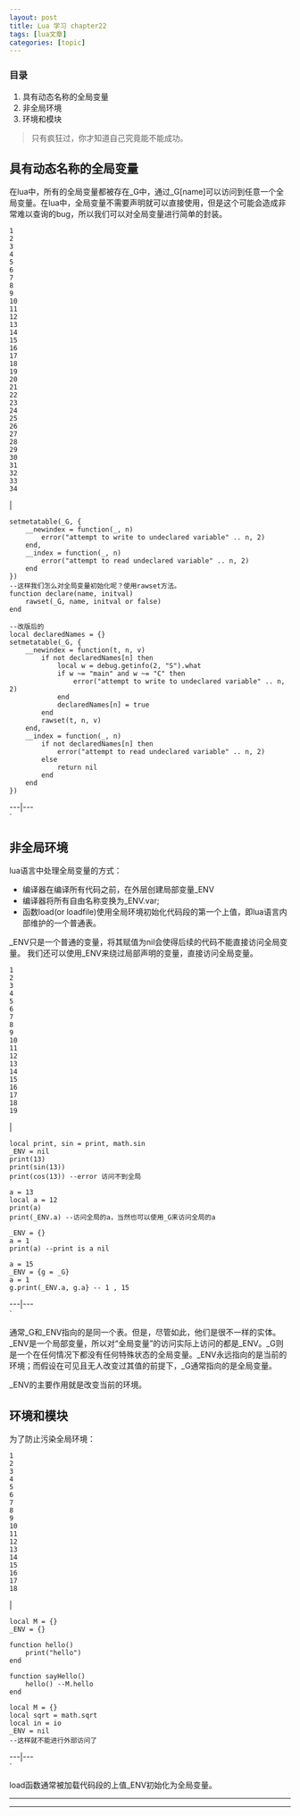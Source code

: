 ```yaml
---
layout: post
title: Lua 学习 chapter22  
tags: [lua文章]
categories: [topic]
---
```

### 目录

  1. 具有动态名称的全局变量
  2. 非全局环境
  3. 环境和模块

> 只有疯狂过，你才知道自己究竟能不能成功。

## 具有动态名称的全局变量

在lua中，所有的全局变量都被存在_G中，通过_G[name]可以访问到任意一个全局变量。在lua中，全局变量不需要声明就可以直接使用，但是这个可能会造成非常难以查询的bug，所以我们可以对全局变量进行简单的封装。

    
    
    1
    2
    3
    4
    5
    6
    7
    8
    9
    10
    11
    12
    13
    14
    15
    16
    17
    18
    19
    20
    21
    22
    23
    24
    25
    26
    27
    28
    29
    30
    31
    32
    33
    34
    

|

    
    
    setmetatable(_G, {
        __newindex = function(_, n)
            error("attempt to write to undeclared variable" .. n, 2)
        end,
        __index = function(_, n)
            error("attempt to read undeclared variable" .. n, 2)
        end
    })
    --这样我们怎么对全局变量初始化呢？使用rawset方法。
    function declare(name, initval)
        rawset(_G, name, initval or false)
    end
    
    --改版后的
    local declaredNames = {}
    setmetatable(_G, {
        __newindex = function(t, n, v)
            if not declaredNames[n] then
                local w = debug.getinfo(2, "S").what
                if w ~= "main" and w ~= "C" then
                    error("attempt to write to undeclared variable" .. n, 2)
                end
                declaredNames[n] = true
            end
            rawset(t, n, v)
        end,
        __index = function(_, n)
            if not declaredNames[n] then
                error("attempt to read undeclared variable" .. n, 2)
            else
                return nil
            end
        end
    })
      
  
---|---  
`

## 非全局环境

lua语言中处理全局变量的方式：

  * 编译器在编译所有代码之前，在外层创建局部变量_ENV
  * 编译器将所有自由名称变换为_ENV.var;
  * 函数load(or loadfile)使用全局环境初始化代码段的第一个上值，即lua语言内部维护的一个普通表。

_ENV只是一个普通的变量，将其赋值为nil会使得后续的代码不能直接访问全局变量。 我们还可以使用_ENV来绕过局部声明的变量，直接访问全局变量。

    
    
    1
    2
    3
    4
    5
    6
    7
    8
    9
    10
    11
    12
    13
    14
    15
    16
    17
    18
    19
    

|

    
    
    local print, sin = print, math.sin
    _ENV = nil
    print(13)
    print(sin(13))
    print(cos(13)) --error 访问不到全局
    
    a = 13
    local a = 12
    print(a)
    print(_ENV.a) --访问全局的a，当然也可以使用_G来访问全局的a
    
    _ENV = {}
    a = 1
    print(a) --print is a nil
    
    a = 15
    _ENV = {g = _G}
    a = 1
    g.print(_ENV.a, g.a} -- 1 , 15
      
  
---|---  
`

通常_G和_ENV指向的是同一个表。但是，尽管如此，他们是很不一样的实体。_ENV是一个局部变量，所以对“全局变量”的访问实际上访问的都是_ENV。_G则是一个在任何情况下都没有任何特殊状态的全局变量。_ENV永远指向的是当前的环境；而假设在可见且无人改变过其值的前提下，_G通常指向的是全局变量。

_ENV的主要作用就是改变当前的环境。

## 环境和模块

为了防止污染全局环境：

    
    
    1
    2
    3
    4
    5
    6
    7
    8
    9
    10
    11
    12
    13
    14
    15
    16
    17
    18
    

|

    
    
    local M = {}
    _ENV = {}
    
    function hello()
    	print("hello")
    end
    
    function sayHello()
    	hello() --M.hello
    end
    
    local M = {}
    local sqrt = math.sqrt
    local in = io
    _ENV = nil
    --这样就不能进行外部访问了
    
    
      
  
---|---  
`

load函数通常被加载代码段的上值_ENV初始化为全局变量。

* * *

* * *